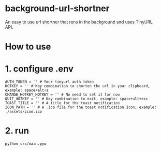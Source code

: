# background-url-shortner
An easy to use url shortner that runs in the background and uses TinyURL API.

# How to use

# 1. configure .env

```env
AUTH_TOKEN = '' # Your tinyurl auth token
HOTKEY = '' # Key combination to shorten the url in your clipboard, example: space+alt+s
CHANGE_HOTKEY_HOTKEY = '' # No need to set it for now
QUIT_HOTKEY = '' # Key combination to exit, example: space+alt+esc
TOAST_TITLE = '' # A title for the toast notification
ICON_PATH = '' # A .ico file for the toast notification icon, example: ./assets/icon.ico
```

# 2. run
```
python src/main.pyw
```
